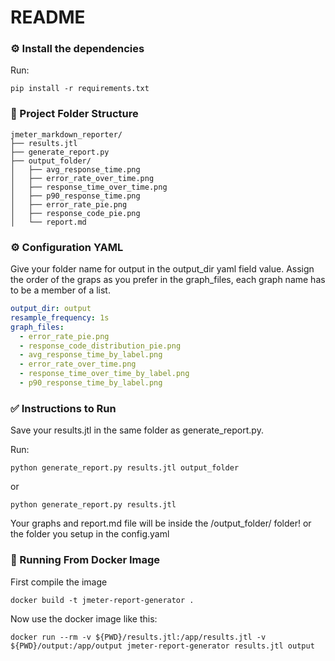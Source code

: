 # README

### ⚙️ Install the dependencies
Run:

```shell
pip install -r requirements.txt
```


### 📂 Project Folder Structure

```
jmeter_markdown_reporter/
├── results.jtl
├── generate_report.py
├── output_folder/
│   ├── avg_response_time.png
│   ├── error_rate_over_time.png
│   ├── response_time_over_time.png
│   ├── p90_response_time.png
│   ├── error_rate_pie.png
│   ├── response_code_pie.png
│   └── report.md
```

### ⚙️ Configuration YAML
Give your folder name for output in the output_dir yaml field value.
Assign the order of the graps as you prefer in the graph_files, each graph name has to be a member of a list.

```yaml
output_dir: output
resample_frequency: 1s
graph_files:
  - error_rate_pie.png
  - response_code_distribution_pie.png
  - avg_response_time_by_label.png
  - error_rate_over_time.png
  - response_time_over_time_by_label.png
  - p90_response_time_by_label.png
```

### ✅ Instructions to Run
Save your results.jtl in the same folder as generate_report.py.

Run:

```shell
python generate_report.py results.jtl output_folder
```
or

```shell
python generate_report.py results.jtl
```


Your graphs and report.md file will be inside the /output_folder/ folder! or the folder you setup in the config.yaml

### 🐋 Running From Docker Image
First compile the image
```shell
docker build -t jmeter-report-generator .
```
Now use the docker image like this:
```shell
docker run --rm -v ${PWD}/results.jtl:/app/results.jtl -v ${PWD}/output:/app/output jmeter-report-generator results.jtl output
```
